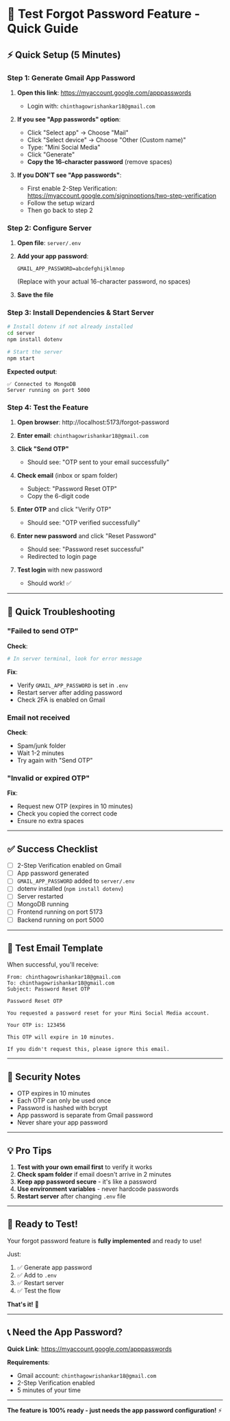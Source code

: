 # 🧪 Test Forgot Password Feature - Quick Guide

## ⚡ Quick Setup (5 Minutes)

### Step 1: Generate Gmail App Password

1. **Open this link**: https://myaccount.google.com/apppasswords
   - Login with: `chinthagowrishankar18@gmail.com`

2. **If you see "App passwords" option**:
   - Click "Select app" → Choose "Mail"
   - Click "Select device" → Choose "Other (Custom name)"
   - Type: "Mini Social Media"
   - Click "Generate"
   - **Copy the 16-character password** (remove spaces)

3. **If you DON'T see "App passwords"**:
   - First enable 2-Step Verification: https://myaccount.google.com/signinoptions/two-step-verification
   - Follow the setup wizard
   - Then go back to step 2

### Step 2: Configure Server

1. **Open file**: `server/.env`

2. **Add your app password**:
   ```env
   GMAIL_APP_PASSWORD=abcdefghijklmnop
   ```
   (Replace with your actual 16-character password, no spaces)

3. **Save the file**

### Step 3: Install Dependencies & Start Server

```bash
# Install dotenv if not already installed
cd server
npm install dotenv

# Start the server
npm start
```

**Expected output**:
```
✅ Connected to MongoDB
Server running on port 5000
```

### Step 4: Test the Feature

1. **Open browser**: http://localhost:5173/forgot-password

2. **Enter email**: `chinthagowrishankar18@gmail.com`

3. **Click "Send OTP"**
   - Should see: "OTP sent to your email successfully"

4. **Check email** (inbox or spam folder)
   - Subject: "Password Reset OTP"
   - Copy the 6-digit code

5. **Enter OTP** and click "Verify OTP"
   - Should see: "OTP verified successfully"

6. **Enter new password** and click "Reset Password"
   - Should see: "Password reset successful"
   - Redirected to login page

7. **Test login** with new password
   - Should work! ✅

---

## 🎯 Quick Troubleshooting

### "Failed to send OTP"

**Check**:
```bash
# In server terminal, look for error message
```

**Fix**:
- Verify `GMAIL_APP_PASSWORD` is set in `.env`
- Restart server after adding password
- Check 2FA is enabled on Gmail

### Email not received

**Check**:
- Spam/junk folder
- Wait 1-2 minutes
- Try again with "Send OTP"

### "Invalid or expired OTP"

**Fix**:
- Request new OTP (expires in 10 minutes)
- Check you copied the correct code
- Ensure no extra spaces

---

## ✅ Success Checklist

- [ ] 2-Step Verification enabled on Gmail
- [ ] App password generated
- [ ] `GMAIL_APP_PASSWORD` added to `server/.env`
- [ ] dotenv installed (`npm install dotenv`)
- [ ] Server restarted
- [ ] MongoDB running
- [ ] Frontend running on port 5173
- [ ] Backend running on port 5000

---

## 📧 Test Email Template

When successful, you'll receive:

```
From: chinthagowrishankar18@gmail.com
To: chinthagowrishankar18@gmail.com
Subject: Password Reset OTP

Password Reset OTP

You requested a password reset for your Mini Social Media account.

Your OTP is: 123456

This OTP will expire in 10 minutes.

If you didn't request this, please ignore this email.
```

---

## 🔐 Security Notes

- OTP expires in 10 minutes
- Each OTP can only be used once
- Password is hashed with bcrypt
- App password is separate from Gmail password
- Never share your app password

---

## 💡 Pro Tips

1. **Test with your own email first** to verify it works
2. **Check spam folder** if email doesn't arrive in 2 minutes
3. **Keep app password secure** - it's like a password
4. **Use environment variables** - never hardcode passwords
5. **Restart server** after changing `.env` file

---

## 🚀 Ready to Test!

Your forgot password feature is **fully implemented** and ready to use!

Just:
1. ✅ Generate app password
2. ✅ Add to `.env`
3. ✅ Restart server
4. ✅ Test the flow

**That's it!** 🎉

---

## 📞 Need the App Password?

**Quick Link**: https://myaccount.google.com/apppasswords

**Requirements**:
- Gmail account: `chinthagowrishankar18@gmail.com`
- 2-Step Verification enabled
- 5 minutes of your time

---

**The feature is 100% ready - just needs the app password configuration!** ⚡

